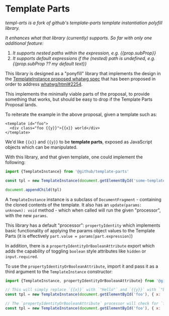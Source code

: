 # Template Parts

*templ-arts is a fork of github's template-parts template instantiation polyfill library.*

*It enhances what that library (currently) supports.  So far with only one additional feature:*

1.  *It supports nested paths within the expression, e.g. {{prop.subProp}}*
2.  *It supports default expressions if the (nested) path is undefined, e.g. {{prop.subProp ?? my default text}}*



This library is designed as a "ponyfill" library that implements the design in the [TemplateInstance proposed whatwg spec][spec] that has been proposed in order to address [whatwg/html#2254](https://github.com/whatwg/html/issues/2254).

[spec]: https://github.com/w3c/webcomponents/blob/159b1600bab02fe9cd794825440a98537d53b389/proposals/Template-Instantiation.md

This implements the minimally viable parts of the proposal, to provide something that works, but should be easy to drop if the Template Parts Proposal lands.

To reiterate the example in the above proposal, given a template such as:

```
<template id="foo">
  <div class="foo {{y}}">{{x}} world</div>
</template>
```

We'd like `{{x}}` and `{{y}}` to be **template parts**, exposed as JavaScript objects which can be manipulated.

With this library, and that given template, one could implement the following:

```js
import {TemplateInstance} from '@github/template-parts'

const tpl = new TemplateInstance(document.getElementById('some-template'), { x: 'Hello', y: 'bar'})

document.appendChild(tpl)
```

A `TemplateInstance` instance is a subclass of `DocumentFragment` - containing the cloned contents of the template. It also has an `update(params: unknown): void` method - which when called will run the given "processor", with the new `params`.

This library has a default "processor": `propertyIdentity` which implements basic functionality of applying the params object values to the Template Parts (it is effectively `part.value = params[part.expression]`)

In addition, there is a `propertyIdentityOrBooleanAttribute` export which adds the capability of toggling `boolean` style attributes like `hidden` or `input.required`.

To use the `propertyIdentityOrBooleanAttribute`, import it and pass it as a third argument to the `TemplateInstance` constructor:


```js
import {TemplateInstance, propertyIdentityOrBooleanAttribute} from '@github/template-parts'

// This will simply replace `{{x}}` with `"Hello"` and `{{y}}` with `"bar"`
const tpl = new TemplateInstance(document.getElementById('foo'), { x: 'Hello', y: 'bar'})

// The `propertyIdentityOrBooleanAttribute` processor will check for `false`/`true` values which map to Template Part values that are assigned to attributes, and add/remove the attribute.
const tpl = new TemplateInstance(document.getElementById('foo'), { x: 'Hello', hidden: false}, propertyIdentityOrBooleanAttribute)
```
